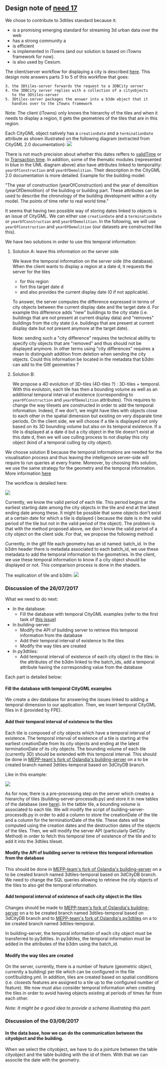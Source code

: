 ## Design note of [need 17](https://github.com/MEPP-team/RICT/blob/master/Doc/Devel/Needs/Need017.md)

We chose to contribute to 3dtiles standard because it:
 - is a promising emerging standard for streaming 3d urban data over the web  
 - has a strong community a
 - is efficient  
 - is implemented in iTowns (and our solution is based on iTowns framework for now).
 - is also used by Cesium.

The client/server workflow for displaying a city is described [here](https://github.com/MEPP-team/RICT/blob/master/Doc/Devel/Needs/Need021.md#notes). This design note answers parts 3 to 5 of this workflow that goes: 

````
3. the 3Dtiles-server forwards the request to a 3DBCity server
4. the 3DBCity server replies with a collection of a cityobjects 
   to the 3Dtiles-server
5. 3Dtiles-server packages the answer into a b3dm object that it 
   handles over to the iTowns framework
````

Note: The client (iTowns) only knows the hierarchy of the tiles and when it needs to display a region, it gets the geometries of the tiles that are in this region.

Each CityGML object natively has a `creationDate` and a `terminationDate` attribute as shown illustrated on the following diagram (extracted from CityGML 2.0 documentation):
![](images/CityGMLCore&ThematicModules.png)

There is not much precision about whether this dates reffers to [validTime](https://en.wikipedia.org/wiki/Temporal_database) or to [Transaction time](https://en.wikipedia.org/wiki/Temporal_database). In addition, some of the thematic modules (represented in blue in the UML diagram above) also have attributes linked to temporality: `yearOfConstruction` and `yearOfDemolition`. Their description in the CityGML 2.0 documentation is more detailed. Example for the building model:

"The year of construction (yearOfConstruction) and the year of demolition (yearOfDemolition) of the building or building part. These attributes can be used to describe the chronology of the building development within a city model. The points of time refer to real world time."

It seems that having two possible way of storing dates linked to objects is an issue of CityGML. We can either use `creationDate` and a `terminationDate` or `yearOfConstruction` and `yearOfDemolition`. In the following, we will use `yearOfConstruction` and `yearOfDemolition` (our datasets are constructed like this).

We have two solutions in order to use this temporal information:

1. Solution A: leave this information on the server side

   We leave the temporal information on the server side (the database). When the client wants to display a region at a date d, it requests the server for the tiles 
    - for this region 
    - fort this target date d 
    - and also provides the current display date (0 if not applicable). 
  
   To answer, the server computes the difference expressed in terms of city objects between the current display date and the target date d. For example this difference adds "new" buildings to the city state (i.e. buildings that are not present at current display data) and "removes" buildings from the city state (i.e. buildings that are present at current display date but not present anymore at the target date).
   
   Note: sending such a "city difference" requires the technical ability to specify city objects that are "removed" and thus should not be displayed anymore. In other terms using "city differences" requires a mean to distinguish addition from deletion when sending the city objects. Could this information be located in the metadata that b3dm can add to the Gltf geometries ? 

2. Solution B:
 
   We propose a 4D evolution of 3D-tiles (4D-tiles ?) : 3D-tiles + temporal. With this evolutoin, each tile has then a bounding volume as well as an additional temporal interval of existence (corresponding to `yearOfConstruction` and `yearOfDemolition` attributes). This requires to change the way tilesets are constructed in order to add the temporal information. Indeed, if we don't, we might have tiles with objects close to each other in the spatial dimension but existing on very disparate time periods. On the client side, we will choose if a tile is displayed not only based on its 3D bounding volume but also on its temporal existence. If a tile is displayed at a date d but a city object in the tile doesn't exist at this date d, then we will use culling process to not display this city object (kind of a temporal culling by city object).

We choose solution B because the temporal informations are needed for the visualisation process and thus leaving the intelligence server-side will require to run queries at every frame. Moreover, by choosing this solution, we use the same strategy for the geometry and the temporal information. More information [here](https://github.com/MEPP-team/RICT/blob/master/Doc/Devel/Design/DesignNote027.md#thick---thin-client---server-strategy)

The workflow is detailed here:

![](images/Workflow_For_Temporal_Server_Side.png)

Currently, we know the valid period of each tile. This period begins at the earliest starting date among the city objects in the tile and end at the latest ending date among these. It might be possible that some objects don't exist at a certain date for which a tile is diplayed ( because the date is in the valid period of the tile but not in the valid period of the object).
The problem is that with the method proposed above, we don't know the valid period of a city object on the client side. For that, we propose the following method:
  
Currently, in the gltf file each geometry has an id named: batch_id. In the b3dm header there is metadata associated to each batch_id, we use these metadata to add the temporal information to the geometries.
In the client, we use these temporal information to know if a city object should be displayed or not. This comparison process is done in the shaders.

The explication of tile and b3dm:
![](images/B3dmExplication.png)


### Discussion of the 26/07/2017

What we need to do next:

  * In the database:
     * Fill the database with temporal CityGML examples (refer to the first task of [this issue](https://github.com/MEPP-team/RICT/issues/23))
  * In building-server:
     * Modify the API of building server to retrieve this temporal information from the database
     * Add their temporal interval of existence to the tiles
     * Modify the way tiles are created
  * In py3dtiles:
     * Add temporal interval of existence of each city object in the tiles: in the attributes of the b3dm linked to the batch_ids, add a temporal attribute having the corresponding value from the database

Each part is detailed below:
     
#### Fill the database with temporal CityGML examples

We create a dev database for answering the issues linked to adding a temporal dimension to our application. Then, we insert temporal CityGML files in it (provided by FPE).

#### Add their temporal interval of existence to the tiles

Each tile is composed of city objects which have a temporal interval of existence. The temporal interval of existence of a tile is starting at the earliest creationDate from its city objects and ending at the latest terminationDate of its city objects. The bounding volume of each tile (currently 3D) should be extended with this temporal interval. This should be done in [MEPP-team's fork of Oslandia's building-server](https://github.com/MEPP-team/building-server/tree/3dCityDB) on a to be created branch named 3dtiles-temporal based on 3dCityDB branch.

Like in this example: 

![](images/TileExample.png)

As for now, there is a pre-processing step on the server which creates a hierarchy of tiles (building-server-processdb.py) and store it in new tables of the database (see [here](https://github.com/MEPP-team/RICT/wiki/2017_06_29_-_3DCityDB_iTowns_adapter#server-workflow)). In the tatble tile, a bounding volume is associated to each tile. We will modify the script of building-server-processdb.py in order to add a column to store the creationDate of the tile and a column for the terminationDate of the tile. These dates will be computed using the creation dates and the destruction dates of the objects of the tiles. 
Then, we will modify the server API (particularly GetCity Method) in order to fetch this temporal time of existence of the tile and to add it into the 3dtiles tileset.

#### Modify the API of building server to retrieve this temporal information from the database

This should be done in [MEPP-team's fork of Oslandia's building-server](https://github.com/MEPP-team/building-server/tree/3dCityDB) on a to be created branch named 3dtiles-temporal based on 3dCityDB branch. We need to change the SQL queries allowing to retrieve the city objects of the tiles to also get the temporal information.

#### Add temporal interval of existence of each city object in the tiles

Changes should be made to [MEPP-team's fork of Oslandia's building-server](https://github.com/MEPP-team/building-server/tree/3dCityDB) on a to be created branch named 3dtiles-temporal based on 3dCityDB branch and to [MEPP-team's fork of Oslandia's py3dtiles](https://github.com/MEPP-team/py3dtiles) on a to be created branch named 3dtiles-temporal.

In building-server, the temporal information of each city object must be transferred to py3dtiles. In py3dtiles, the temporal information must be added in the attributes of the b3dm using the batch_id.

#### Modify the way tiles are created

On the server, currently, there is a number of feature (geometric object, currently a building) per tile which can be configured in the file conf/building.yml. In addition, tiles are created based on spatial conditions (i.e. closests features are assigned to a tile up to the configured number of feature). We now must also consider temporal information when creating the tiles in order to avoid having objects existing at periods of times far from each other. 

*Note: It might be a good idea to provide a schema illustrating this part.*

### Discussion of the 03/08/2017

#### In the data base, how we can do the communication between the cityobject and the building.

When we select the cityobject, we have to do a jointure between the table cityobject and the table building with the id of them. With that we can associte the date with the geometry.
